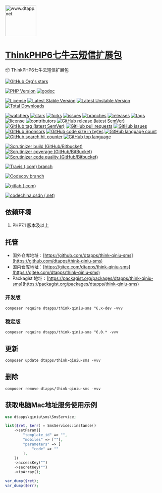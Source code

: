 <img width="100" src="https://kodo-cdn.dtapp.net/04/999e9f2f06d396968eacc10ce9bc8a.png" alt="www.dtapp.net"/>

<h1><a href="https://www.dtapp.net/">ThinkPHP6七牛云短信扩展包</a></h1>

📦 ThinkPHP6七牛云短信扩展包

[comment]: <> (dtapps)
[![GitHub Org's stars](https://img.shields.io/github/stars/dtapps)](https://github.com/dtapps)

[comment]: <> (php)
[![PHP Version](https://img.shields.io/badge/php-%3E%3D7.1-8892BF.svg)](http://www.php.net/)
[![godoc](https://pkg.go.dev/badge/github.com/dtapps/think-qiniu-sms?status.svg)](https://pkg.go.dev/github.com/dtapps/think-qiniu-sms)

[comment]: <> (packagist.org)
[![License](https://poser.pugx.org/dtapps/think-qiniu-sms/license)](https://packagist.org/packages/dtapps/think-qiniu-sms)
[![Latest Stable Version](https://poser.pugx.org/dtapps/think-qiniu-sms/v/stable)](https://packagist.org/packages/dtapps/think-qiniu-sms)
[![Latest Unstable Version](https://poser.pugx.org/dtapps/think-qiniu-sms/v/unstable)](https://packagist.org/packages/dtapps/think-qiniu-sms)
[![Total Downloads](https://poser.pugx.org/dtapps/think-qiniu-sms/downloads)](https://packagist.org/packages/dtapps/think-qiniu-sms)

[comment]: <> (github.com)
[![watchers](https://badgen.net/github/watchers/dtapps/think-qiniu-sms)](https://github.com/dtapps/think-qiniu-sms/watchers)
[![stars](https://badgen.net/github/stars/dtapps/think-qiniu-sms)](https://github.com/dtapps/think-qiniu-sms/stargazers)
[![forks](https://badgen.net/github/forks/dtapps/think-qiniu-sms)](https://github.com/dtapps/think-qiniu-sms/network/members)
[![issues](https://badgen.net/github/issues/dtapps/think-qiniu-sms)](https://github.com/dtapps/think-qiniu-sms/issues)
[![branches](https://badgen.net/github/branches/dtapps/think-qiniu-sms)](https://github.com/dtapps/think-qiniu-sms/branches)
[![releases](https://badgen.net/github/releases/dtapps/think-qiniu-sms)](https://github.com/dtapps/think-qiniu-sms/releases)
[![tags](https://badgen.net/github/tags/dtapps/think-qiniu-sms)](https://github.com/dtapps/think-qiniu-sms/tags)
[![license](https://badgen.net/github/license/dtapps/think-qiniu-sms)](https://github.com/dtapps/think-qiniu-sms/blob/v6/LICENSE)
[![contributors](https://badgen.net/github/contributors/dtapps/think-qiniu-sms)](https://github.com/dtapps/think-qiniu-sms/CONTRIBUTING.md)
[![GitHub release (latest SemVer)](https://img.shields.io/github/v/release/dtapps/think-qiniu-sms)](https://github.com/dtapps/think-qiniu-sms/releases)
[![GitHub tag (latest SemVer)](https://img.shields.io/github/v/tag/dtapps/think-qiniu-sms)](https://github.com/dtapps/think-qiniu-sms/tags)
[![GitHub pull requests](https://img.shields.io/github/issues-pr/dtapps/think-qiniu-sms)](https://github.com/dtapps/think-qiniu-sms/pulls)
[![GitHub issues](https://img.shields.io/github/issues/dtapps/think-qiniu-sms)](https://github.com/dtapps/think-qiniu-sms/issues)
[![GitHub Sponsors](https://img.shields.io/github/sponsors/dtapps)](https://github.com/dtapps/think-qiniu-sms/FUNDING.yml)
[![GitHub code size in bytes](https://img.shields.io/github/languages/code-size/dtapps/think-qiniu-sms)](https://github.com/dtapps/think-qiniu-sms)
[![GitHub language count](https://img.shields.io/github/languages/count/dtapps/think-qiniu-sms)](https://github.com/dtapps/think-qiniu-sms)
[![GitHub search hit counter](https://img.shields.io/github/search/dtapps/think-qiniu-sms/php)](https://github.com/dtapps/think-qiniu-sms)
[![GitHub top language](https://img.shields.io/github/languages/top/dtapps/think-qiniu-sms)](https://github.com/dtapps/think-qiniu-sms)

[comment]: <> (scrutinizer-ci.com)
[![Scrutinizer build (GitHub/Bitbucket)](https://img.shields.io/scrutinizer/build/g/dtapps/think-qiniu-sms/v6)](https://scrutinizer-ci.com/g/dtapps/think-qiniu-sms)
[![Scrutinizer coverage (GitHub/BitBucket)](https://img.shields.io/scrutinizer/coverage/g/dtapps/think-qiniu-sms/v6)](https://scrutinizer-ci.com/g/dtapps/think-qiniu-sms)
[![Scrutinizer code quality (GitHub/Bitbucket)](https://img.shields.io/scrutinizer/quality/g/dtapps/think-qiniu-sms/v6)](https://scrutinizer-ci.com/g/dtapps/think-qiniu-sms)

[comment]: <> (www.travis-ci.com)
[![Travis (.com) branch](https://img.shields.io/travis/com/dtapps/think-qiniu-sms/v6)](https://www.travis-ci.com/github/dtapps/think-qiniu-sms)

[comment]: <> (app.codecov.io)
[![Codecov branch](https://img.shields.io/codecov/c/github/dtapps/think-qiniu-sms/v6)](https://app.codecov.io/gh/dtapps/think-qiniu-sms)

[comment]: <> (gitlab.com)
[![gitlab (.com)](https://gitlab.com/dtapps/think-qiniu-sms/badges/v6/pipeline.svg)](https://gitlab.com/dtapps/think-qiniu-sms)

[comment]: <> (codechina.csdn.net)
[![codechina.csdn (.net)](https://codechina.csdn.net/dtapps/think-qiniu-sms/badges/v6/pipeline.svg)](https://codechina.csdn.net/dtapps/think-qiniu-sms)


## 依赖环境

1. PHP7.1 版本及以上

## 托管

- 国外仓库地址：[https://github.com/dtapps/think-qiniu-sms](https://github.com/dtapps/think-qiniu-sms)
- 国内仓库地址：[https://gitee.com/dtapps/think-qiniu-sms](https://gitee.com/dtapps/think-qiniu-sms)
- Packagist
  地址：[https://packagist.org/packages/dtapps/think-qiniu-sms](https://packagist.org/packages/dtapps/think-qiniu-sms)

### 开发版

```text
composer require dtapps/think-qiniu-sms ^6.x-dev -vvv
```

### 稳定版

```text
composer require dtapps/think-qiniu-sms ^6.0.* -vvv
```

## 更新

```text
composer update dtapps/think-qiniu-sms -vvv
```

## 删除

```text
composer remove dtapps/think-qiniu-sms -vvv
```

## 获取电脑Mac地址服务使用示例

```php
use dtapps\qiniu\sms\SmsService;

list($ret, $err) = SmsService::instance()
    ->setParam([
        "template_id" => "",
        "mobiles" => [""],
        "parameters" => [
            "code" => ""
        ],
    ])
    ->accessKey("")
    ->secretKey("")
    ->toArray();

var_dump($ret);
var_dump($err);
```